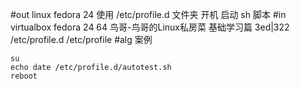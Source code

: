 #out
linux fedora 24 使用 /etc/profile.d 文件夹 开机 启动 sh 脚本
#in
virtualbox fedora 24 64
鸟哥-鸟哥的Linux私房菜 基础学习篇 3ed|322
/etc/profile.d
/etc/profile
#alg
案例
```
su
echo date /etc/profile.d/autotest.sh
reboot
```
